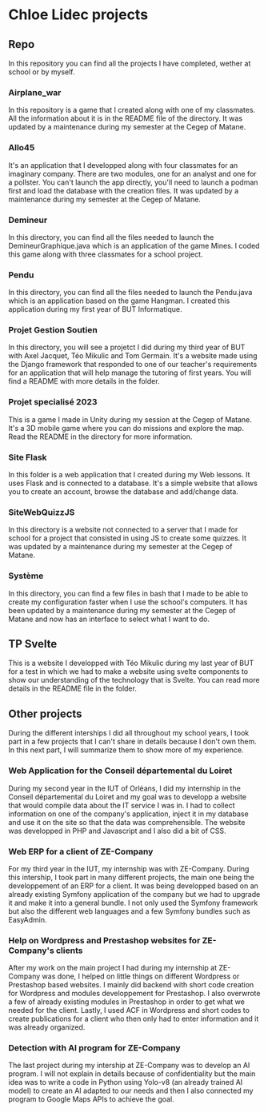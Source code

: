 # Chloe Lidec projects

## Repo

In this repository you can find all the projects I have completed, wether at school or by myself.

### Airplane_war

In this repository is a game that I created along with one of my classmates. All the information about it is in the README file of the directory.
It was updated by a maintenance during my semester at the Cegep of Matane.

### Allo45

It's an application that I developped along with four classmates for an imaginary company. There are two modules, one for an analyst and one for a pollster. You can't launch the app directly, you'll need to launch a podman first and load the database with the creation files. 
It was updated by a maintenance during my semester at the Cegep of Matane.

### Demineur

In this directory, you can find all the files needed to launch the DemineurGraphique.java which is an application of the game Mines.
I coded this game along with three classmates for a school project.

### Pendu

In this directory, you can find all the files needed to launch the Pendu.java which is an application based on the game Hangman. I created this application during
my first year of BUT Informatique.

### Projet Gestion Soutien

In this directory, you will see a projetct I did during my third year of BUT with Axel Jacquet, Téo Mikulic and Tom Germain. It's a website made using the Django framework that responded to one of our teacher's requirements  for an application that will help manage the tutoring of first years. You will find a README with more details in the folder.

### Projet specialisé 2023

This is a game I made in Unity during my session at the Cegep of Matane. It's a 3D mobile game where you can do missions and explore the map. Read the README in the directory for more information.

### Site Flask

In this folder is a web application that I created during my Web lessons. It uses Flask and is connected to a database. It's a simple website that allows you to create an account, browse the database and add/change data.

### SiteWebQuizzJS

In this directory is a website not connected to a server that I made for school for a project that consisted in using JS to create some quizzes.
It was updated by a maintenance during my semester at the Cegep of Matane.

### Système

In this directory, you can find a few files in bash that I made to be able to create my configuration faster when I use the school's computers. It has been updated by a maintenance during my semester at the Cegep of Matane and now has an interface to select what I want to do.

## TP Svelte

This is a website I developped with Téo Mikulic during my last year of BUT for a test in which we had to make a website using svelte components to show our understanding of the technology that is Svelte. You can read more details in the README file in the folder.

## Other projects

During the different interships I did all throughout my school years, I took part in a few projects that I can't share in details because I don't own them. In this next part, I will summarize them to show more of my experience.

### Web Application for the Conseil départemental du Loiret

During my second year in the IUT of Orléans, I did my internship in the Conseil départemental du Loiret and my goal was to developp a website that would compile data about
the IT service I was in. I had to collect information on one of the company's application, inject it in my database and use it on the site so that the data was comprehensible.
The website was developped in PHP and Javascript and I also did a bit of CSS. 

### Web ERP for a client of ZE-Company

For my third year in the IUT, my internship was with ZE-Company. During this intership, I took part in many different projects, the main one being the developpement of an ERP for a client. It was being developped based on an already existing Symfony application of the company but we had to upgrade it and make it into a general bundle. I not only used the Symfony framework but also the different web languages and a few Symfony bundles such as EasyAdmin.

### Help on Wordpress and Prestashop websites for ZE-Company's clients

After my work on the main project I had during my internship at ZE-Company was done, I helped on little things on different Wordpress or Prestashop based websites. I mainly did backend with short code creation for Wordpress and modules developpement for Prestashop. I also overwrote a few of already existing modules in Prestashop in order to get what we needed for the client. Lastly, I used ACF in Wordpress and short codes to create publications for a client who then only had to enter information and it was already organized.

### Detection with AI program for ZE-Company

The last project during my intership at ZE-Company was to develop an AI program. I will not explain in details because of confidentiality but the main idea was to write a code in Python using Yolo-v8 (an already trained AI model) to create an AI adapted to our needs and then I also connected my program to Google Maps APIs to achieve the goal.
